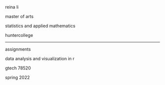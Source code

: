 reina li

master of arts

statistics and applied mathematics

huntercollege

-----

assignments

data analysis and visualization in r

gtech 78520

spring 2022
